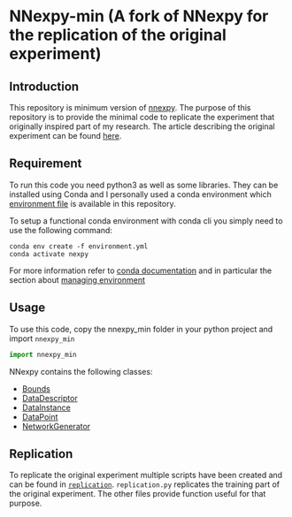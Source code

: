 # NNexpy-min (A fork of NNexpy for the replication of the original experiment)

## Introduction

This repository is minimum version of [nnexpy](https://github.com/Spiilgriim/nnexpy). The purpose of this repository is to provide the minimal code to replicate the experiment that originally inspired part of my research. The article describing the original experiment can be found [here](https://arxiv.org/abs/1802.04443). 

## Requirement

To run this code you need python3 as well as some libraries. They can be installed using Conda and I personally used a conda environment which [environment file](environment.yml) is available in this repository.

To setup a functional conda environment with conda cli you simply need to use the following command:

```shell
conda env create -f environment.yml
conda activate nexpy
```

For more information refer to [conda documentation](https://docs.conda.io/projects/conda/en/latest/index.html) and in particular the section about [managing environment](https://docs.conda.io/projects/conda/en/latest/user-guide/tasks/manage-environments.html#creating-an-environment-from-an-environment-yml-file)

## Usage

To use this code, copy the nnexpy_min folder in your python project and import `nnexpy_min`

```python
import nnexpy_min
```

NNexpy contains the following classes:

* [Bounds](docs/Bounds.md)
* [DataDescriptor](docs/DataDescriptor.md)
* [DataInstance](docs/DataInstance.md)
* [DataPoint](docs/DataPoint.md)
* [NetworkGenerator](docs/NetworkGenerator.md)

## Replication

To replicate the original experiment multiple scripts have been created and can be found in [`replication`](replication/). `replication.py` replicates the training part of the original experiment. The other files provide function useful for that purpose. 

